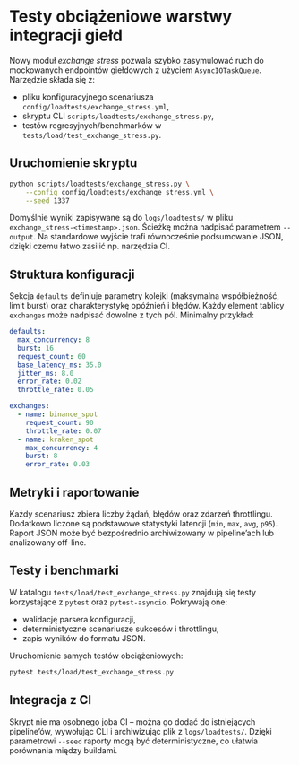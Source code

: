 # Testy obciążeniowe warstwy integracji giełd

Nowy moduł *exchange stress* pozwala szybko zasymulować ruch do mockowanych
endpointów giełdowych z użyciem `AsyncIOTaskQueue`. Narzędzie składa się z:

- pliku konfiguracyjnego scenariusza `config/loadtests/exchange_stress.yml`,
- skryptu CLI `scripts/loadtests/exchange_stress.py`,
- testów regresyjnych/benchmarków w `tests/load/test_exchange_stress.py`.

## Uruchomienie skryptu

```bash
python scripts/loadtests/exchange_stress.py \
    --config config/loadtests/exchange_stress.yml \
    --seed 1337
```

Domyślnie wyniki zapisywane są do `logs/loadtests/` w pliku
`exchange_stress-<timestamp>.json`. Ścieżkę można nadpisać parametrem
`--output`. Na standardowe wyjście trafi równocześnie podsumowanie JSON, dzięki
czemu łatwo zasilić np. narzędzia CI.

## Struktura konfiguracji

Sekcja `defaults` definiuje parametry kolejki (maksymalna współbieżność, limit
burst) oraz charakterystykę opóźnień i błędów. Każdy element tablicy `exchanges`
może nadpisać dowolne z tych pól. Minimalny przykład:

```yaml
defaults:
  max_concurrency: 8
  burst: 16
  request_count: 60
  base_latency_ms: 35.0
  jitter_ms: 8.0
  error_rate: 0.02
  throttle_rate: 0.05

exchanges:
  - name: binance_spot
    request_count: 90
    throttle_rate: 0.07
  - name: kraken_spot
    max_concurrency: 4
    burst: 8
    error_rate: 0.03
```

## Metryki i raportowanie

Każdy scenariusz zbiera liczby żądań, błędów oraz zdarzeń throttlingu.
Dodatkowo liczone są podstawowe statystyki latencji (`min`, `max`, `avg`,
`p95`). Raport JSON może być bezpośrednio archiwizowany w pipeline’ach lub
analizowany off-line.

## Testy i benchmarki

W katalogu `tests/load/test_exchange_stress.py` znajdują się testy korzystające
z `pytest` oraz `pytest-asyncio`. Pokrywają one:

- walidację parsera konfiguracji,
- deterministyczne scenariusze sukcesów i throttlingu,
- zapis wyników do formatu JSON.

Uruchomienie samych testów obciążeniowych:

```bash
pytest tests/load/test_exchange_stress.py
```

## Integracja z CI

Skrypt nie ma osobnego joba CI – można go dodać do istniejących pipeline’ów,
wywołując CLI i archiwizując plik z `logs/loadtests/`. Dzięki parametrowi
`--seed` raporty mogą być deterministyczne, co ułatwia porównania między
buildami.
